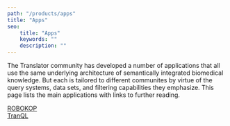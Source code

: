 ```yaml
---
path: "/products/apps"
title: "Apps"
seo:
    title: "Apps"
    keywords: ""
    description: ""
---
```


The Translator community has developed a number of applications that all use the same underlying architecture of semantically integrated biomedical knowledge. But each is tailored to different communites by virtue of the query systems, data sets, and filtering capabilities they emphasize. This page lists the main applications with links to further reading.

[ROBOKOP](/products-apps-robokop) <br/>
[TranQL](/tranql) <br/>
